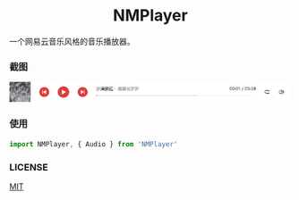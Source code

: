 <h1 align="center">NMPlayer</h1>

一个网易云音乐风格的音乐播放器。

### 截图
<img src="./demo/img/player.png">

### 使用
```js
import NMPlayer, { Audio } from 'NMPlayer'
```

### LICENSE
[MIT](https://opensource.org/licenses/MIT)
